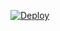
[![Deploy](https://www.herokucdn.com/deploy/button.svg)](https://heroku.com/deploy?template=https://github.com/Aliyevdii/sekilcevap)
